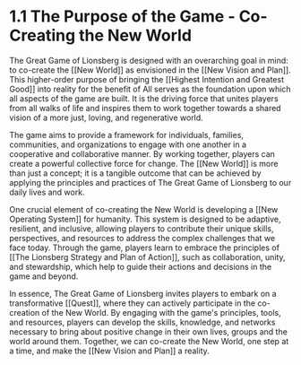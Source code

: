 # 1.1 The Purpose of the Game - Co-Creating the New World

The Great Game of Lionsberg is designed with an overarching goal in mind: to co-create the [[New World]] as envisioned in the [[New Vision and Plan]]. This higher-order purpose of bringing the [[Highest Intention and Greatest Good]] into reality for the benefit of All serves as the foundation upon which all aspects of the game are built. It is the driving force that unites players from all walks of life and inspires them to work together towards a shared vision of a more just, loving, and regenerative world. 

The game aims to provide a framework for individuals, families, communities, and organizations to engage with one another in a cooperative and collaborative manner. By working together, players can create a powerful collective force for change. The [[New World]] is more than just a concept; it is a tangible outcome that can be achieved by applying the principles and practices of The Great Game of Lionsberg to our daily lives and work. 

One crucial element of co-creating the New World is developing a [[New Operating System]] for humanity. This system is designed to be adaptive, resilient, and inclusive, allowing players to contribute their unique skills, perspectives, and resources to address the complex challenges that we face today. Through the game, players learn to embrace the principles of [[The Lionsberg Strategy and Plan of Action]], such as collaboration, unity, and stewardship, which help to guide their actions and decisions in the game and beyond.

In essence, The Great Game of Lionsberg invites players to embark on a transformative [[Quest]], where they can actively participate in the co-creation of the New World. By engaging with the game's principles, tools, and resources, players can develop the skills, knowledge, and networks necessary to bring about positive change in their own lives, groups and the world around them. Together, we can co-create the New World, one step at a time, and make the [[New Vision and Plan]] a reality. 

